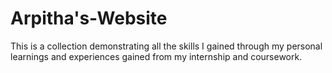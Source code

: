# Arpitha's-Website
This is a collection demonstrating all the skills I gained through my personal learnings and experiences gained from my internship and coursework.
